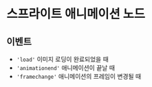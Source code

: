 # 스프라이트 애니메이션 노드

## 이벤트
- `'load'` 이미지 로딩이 완료되었을 때
- `'animationend'` 애니메이션이 끝날 때
- `'framechange'` 애니메이션의 프레임이 변경될 때